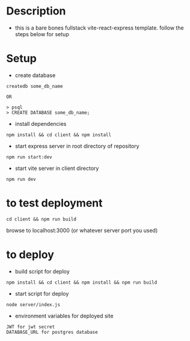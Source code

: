 # Description

- this is a bare bones fullstack vite-react-express template. follow the steps below for setup


# Setup

- create database

```
createdb some_db_name

OR

> psql
> CREATE DATABASE some_db_name;
```

- install dependencies

```
npm install && cd client && npm install
```

- start express server in root directory of repository
```
npm run start:dev
```

- start vite server in client directory

```
npm run dev
```

# to test deployment
```
cd client && npm run build
```

browse to localhost:3000 (or whatever server port you used)

# to deploy
- build script for deploy

```
npm install && cd client && npm install && npm run build

```
- start script for deploy 

```
node server/index.js

```

- environment variables for deployed site

```
JWT for jwt secret
DATABASE_URL for postgres database
```

